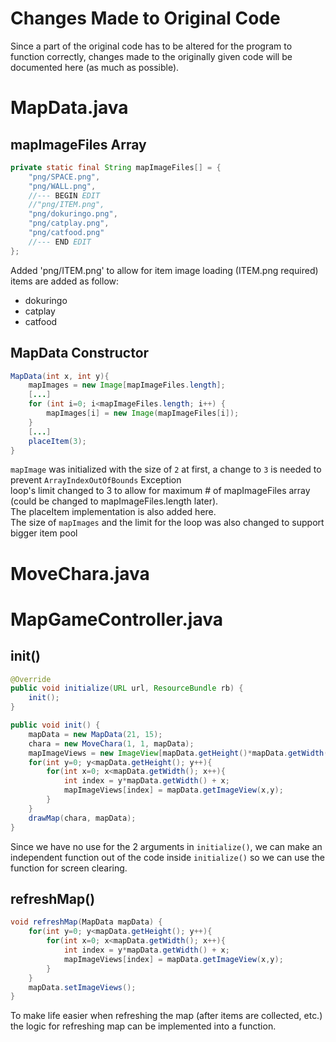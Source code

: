 # Changes Made to Original Code
Since a part of the original code has to be altered for the program to function correctly,
changes made to the originally given code will be documented here (as much as possible).

# MapData.java
## mapImageFiles Array
```java
private static final String mapImageFiles[] = {
    "png/SPACE.png",
    "png/WALL.png",
    //--- BEGIN EDIT
    //"png/ITEM.png",
    "png/dokuringo.png",
    "png/catplay.png",
    "png/catfood.png"
    //--- END EDIT
};
```

Added 'png/ITEM.png' to allow for item image loading (ITEM.png required)  
items are added as follow:
- dokuringo
- catplay
- catfood

## MapData Constructor
```java
MapData(int x, int y){
    mapImages = new Image[mapImageFiles.length];
    [...]
    for (int i=0; i<mapImageFiles.length; i++) {
        mapImages[i] = new Image(mapImageFiles[i]);
    }
    [...]
    placeItem(3);
}
```
`mapImage` was initialized with the size of `2` at first, a change to `3` is needed to prevent `ArrayIndexOutOfBounds` Exception  
loop's limit changed to 3 to allow for maximum # of mapImageFiles array (could be changed to mapImageFiles.length later).  
The placeItem implementation is also added here.  
The size of `mapImages` and the limit for the loop was also changed to support bigger item pool

# MoveChara.java
# MapGameController.java
## init()
```java
@Override
public void initialize(URL url, ResourceBundle rb) {
    init();
}

public void init() {
    mapData = new MapData(21, 15);
    chara = new MoveChara(1, 1, mapData);
    mapImageViews = new ImageView[mapData.getHeight()*mapData.getWidth()];
    for(int y=0; y<mapData.getHeight(); y++){
        for(int x=0; x<mapData.getWidth(); x++){
            int index = y*mapData.getWidth() + x;
            mapImageViews[index] = mapData.getImageView(x,y);
        }
    }
    drawMap(chara, mapData);
}
```

Since we have no use for the 2 arguments in `initialize()`, we can make an independent
function out of the code inside `initialize()` so we can use the function for screen clearing.

## refreshMap()
```java
void refreshMap(MapData mapData) {
    for(int y=0; y<mapData.getHeight(); y++){
        for(int x=0; x<mapData.getWidth(); x++){
            int index = y*mapData.getWidth() + x;
            mapImageViews[index] = mapData.getImageView(x,y);
        }
    }
    mapData.setImageViews();
}
```

To make life easier when refreshing the map (after items are collected, etc.)
the logic for refreshing map can be implemented into a function.